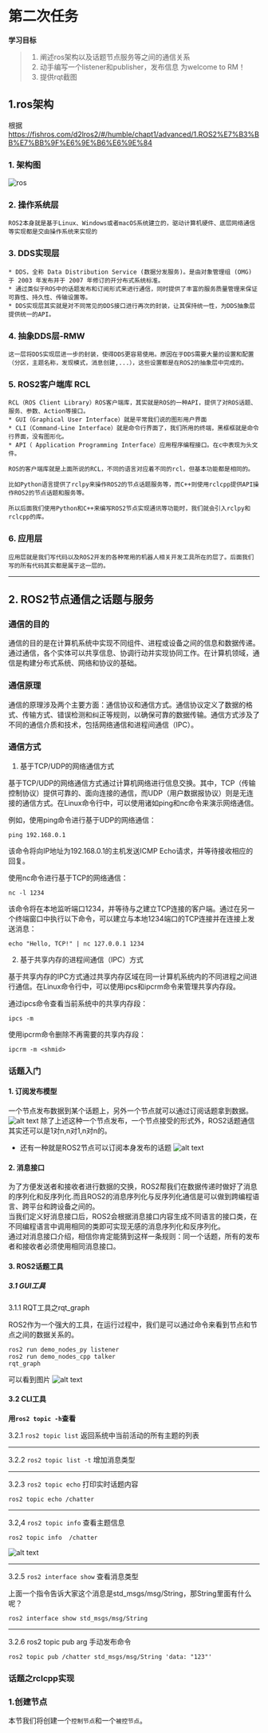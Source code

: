 # 第二次任务
**学习目标**
> 1. 阐述ros架构以及话题节点服务等之间的通信关系
> 2. 动手编写一个listener和publisher，发布信息 为welcome to RM！
> 3. 提供rqt截图
## 1.ros架构
根据<https://fishros.com/d2lros2/#/humble/chapt1/advanced/1.ROS2%E7%B3%BB%E7%BB%9F%E6%9E%B6%E6%9E%84>
### 1. 架构图
![ros](https://fishros.com/d2lros2/humble/chapt1/advanced/1.ROS2%E7%B3%BB%E7%BB%9F%E6%9E%B6%E6%9E%84/imgs/image-20220602204152352.png)

### 2. 操作系统层

    ROS2本身就是基于Linux、Windows或者macOS系统建立的，驱动计算机硬件、底层网络通信等实现都是交由操作系统来实现的
### 3. DDS实现层  
    * DDS，全称 Data Distribution Service (数据分发服务)。是由对象管理组 (OMG) 于 2003 年发布并于 2007 年修订的开分布式系统标准。
    * 通过类似于ROS中的话题发布和订阅形式来进行通信，同时提供了丰富的服务质量管理来保证可靠性、持久性、传输设置等。
    * DDS实现层其实就是对不同常见的DDS接口进行再次的封装，让其保持统一性，为DDS抽象层提供统一的API。
### 4. 抽象DDS层-RMW  
    这一层将DDS实现层进一步的封装，使得DDS更容易使用。原因在于DDS需要大量的设置和配置（分区，主题名称，发现模式，消息创建,...），这些设置都是在ROS2的抽象层中完成的。
### 5. ROS2客户端库 RCL

    RCL（ROS Client Library）ROS客户端库，其实就是ROS的一种API，提供了对ROS话题、服务、参数、Action等接口。
    * GUI（Graphical User Interface）就是平常我们说的图形用户界面
    * CLI（Command-Line Interface）就是命令行界面了，我们所用的终端，黑框框就是命令行界面，没有图形化。
    * API（ Application Programming Interface）应用程序编程接口。在c中表现为头文件。  

    ROS的客户端库就是上面所说的RCL，不同的语言对应着不同的rcl，但基本功能都是相同的。

    比如Python语言提供了rclpy来操作ROS2的节点话题服务等，而C++则使用rclcpp提供API操作ROS2的节点话题和服务等。

    所以后面我们使用Python和C++来编写ROS2节点实现通讯等功能时，我们就会引入rclpy和rclcpp的库。 
### 6. 应用层

    应用层就是我们写代码以及ROS2开发的各种常用的机器人相关开发工具所在的层了。后面我们写的所有代码其实都是属于这一层的。
***
## 2. ROS2节点通信之话题与服务
### 通信的目的

通信的目的是在计算机系统中实现不同组件、进程或设备之间的信息和数据传递。通过通信，各个实体可以共享信息、协调行动并实现协同工作。在计算机领域，通信是构建分布式系统、网络和协议的基础。
### 通信原理

通信的原理涉及两个主要方面：通信协议和通信方式。通信协议定义了数据的格式、传输方式、错误检测和纠正等规则，以确保可靠的数据传输。通信方式涉及了不同的通信介质和技术，包括网络通信和进程间通信（IPC）。
### 通信方式
1. 基于TCP/UDP的网络通信方式

基于TCP/UDP的网络通信方式通过计算机网络进行信息交换。其中，TCP（传输控制协议）提供可靠的、面向连接的通信，而UDP（用户数据报协议）则是无连接的通信方式。在Linux命令行中，可以使用诸如ping和nc命令来演示网络通信。

例如，使用ping命令进行基于UDP的网络通信：

    ping 192.168.0.1

该命令将向IP地址为192.168.0.1的主机发送ICMP Echo请求，并等待接收相应的回复。

使用nc命令进行基于TCP的网络通信：

    nc -l 1234

该命令将在本地监听端口1234，并等待与之建立TCP连接的客户端。通过在另一个终端窗口中执行以下命令，可以建立与本地1234端口的TCP连接并在连接上发送消息：

    echo "Hello, TCP!" | nc 127.0.0.1 1234
2. 基于共享内存的进程间通信（IPC）方式

基于共享内存的IPC方式通过共享内存区域在同一计算机系统内的不同进程之间进行通信。在Linux命令行中，可以使用ipcs和ipcrm命令来管理共享内存段。

通过ipcs命令查看当前系统中的共享内存段：

    ipcs -m

使用ipcrm命令删除不再需要的共享内存段：

    ipcrm -m <shmid>
### 话题入门
#### 1. 订阅发布模型

一个节点发布数据到某个话题上，另外一个节点就可以通过订阅话题拿到数据。
![alt text](image.png)
除了上述这种一个节点发布，一个节点接受的形式外，ROS2话题通信其实还可以是1对n,n对1,n对n的。
* 还有一种就是ROS2节点可以订阅本身发布的话题
![alt text](image-1.png)
#### 2. 消息接口

为了方便发送者和接收者进行数据的交换，ROS2帮我们在数据传递时做好了消息的序列化和反序列化.而且ROS2的消息序列化与反序列化通信是可以做到跨编程语言、跨平台和跨设备之间的。  
当我们定义好消息接口后，ROS2会根据消息接口内容生成不同语言的接口类，在不同编程语言中调用相同的类即可实现无感的消息序列化和反序列化。  
通过对消息接口介绍，相信你肯定能猜到这样一条规则：同一个话题，所有的发布者和接收者必须使用相同消息接口。
#### 3. ROS2话题工具
##### 3.1 GUI工具
3.1.1 RQT工具之rqt_graph

ROS2作为一个强大的工具，在运行过程中，我们是可以通过命令来看到节点和节点之间的数据关系的。  

    ros2 run demo_nodes_py listener
    ros2 run demo_nodes_cpp talker
    rqt_graph
可以看到图片
![alt text](image-2.png)
#### 3.2 CLI工具
**用`ros2 topic -h`查看**

3.2.1  `ros2 topic list` 返回系统中当前活动的所有主题的列表
***
3.2.2 `ros2 topic list -t` 增加消息类型
***
3.2.3 `ros2 topic echo` 打印实时话题内容  

    ros2 topic echo /chatter
***
3.2,4 `ros2 topic info` 查看主题信息  

    ros2 topic info  /chatter
![alt text](image-3.png)
***
3.2.5 `ros2 interface show` 查看消息类型  

上面一个指令告诉大家这个消息是std_msgs/msg/String，那String里面有什么呢？  

    ros2 interface show std_msgs/msg/String
***
3.2.6 ros2 topic pub arg 手动发布命令

    ros2 topic pub /chatter std_msgs/msg/String 'data: "123"'
### 话题之rclcpp实现
### 1.创建节点
本节我们将创建一个`控制节点`和一个`被控节点`。